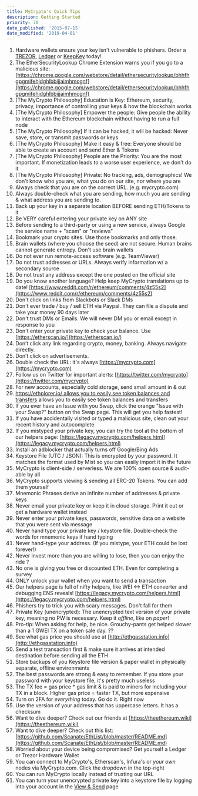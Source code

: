 ```yaml
---
title: MyCrypto's Quick Tips
description: Getting Started
priority: 70
date_published: '2015-07-15'
date_modified: '2019-04-01'
---
```


1. Hardware wallets ensure your key isn't vulnerable to phishers. Order a [TREZOR](https://shop.trezor.io/), [Ledger](https://www.ledgerwallet.com/products/?utm_source=&utm_medium=affiliate&utm_campaign=1985&utm_content=) or [KeepKey](https://www.keepkey.com/?source=hasoffers) today!
2. The EtherSecurityLookup Chrome Extension warns you if you go to a malicious site: [https://chrome.google.com/webstore/detail/ethersecuritylookup/bhhfhgpgmifehjdghlbbijjaimhmcgnf](https://chrome.google.com/webstore/detail/ethersecuritylookup/bhhfhgpgmifehjdghlbbijjaimhmcgnf)
3. [The MyCrypto Philosophy] Education is Key: Ethereum, security, privacy, importance of controlling your keys & how the blockchain works
4. [The MyCrypto Philosophy] Empower the people: Give people the ability to interact with the Ethereum blockchain without having to run a full node
5. [The MyCrypto Philosophy] If it can be hacked, it will be hacked: Never save, store, or transmit passwords or keys
6. [The MyCrypto Philosophy] Make it easy & free: Everyone should be able to create an account and send Ether & Tokens
7. [The MyCrypto Philosophy] People are the Priority: You are the most important. If monetization leads to a worse user experience, we don't do it
8. [The MyCrypto Philosophy] Private: No tracking, ads, demographics! We don't know who you are, what you do on our site, nor where you are
9. Always check that you are on the correct URL. (e.g. mycrypto.com)
10. Always double-check what you are sending, how much you are sending & what address you are sending to.
11. Back up your key in a separate location BEFORE sending ETH/Tokens to it
12. Be VERY careful entering your private key on ANY site
13. Before sending to a third-party or using a new service, always Google the service name + "scam" or "reviews"
14. Bookmark your crypto sites. Use those bookmarks and only those.
15. Brain wallets (where you choose the seed) are not secure. Human brains cannot generate entropy. Don't use brain wallets
16. Do not ever run remote-access software (e.g. TeamViewer)
17. Do not trust addresses or URLs. Always verify information w/ a secondary source
18. Do not trust any address except the one posted on the official site
19. Do you know another language? Help keep MyCrypto translations up to date! [https://www.reddit.com/r/ethereum/comments/4z55s2](https://www.reddit.com/r/ethereum/comments/4z55s2)
20. Don't click on links from Slackbots or Slack DMs
21. Don't ever trade / buy / sell ETH via Paypal. They can file a dispute and take your money 90 days later
22. Don't trust DMs or Emails. We will never DM you or email except in response to you
23. Don't enter your private key to check your balance. Use [https://etherscan.io/](https://etherscan.io/)
24. Don’t click any link regarding crypto, money, banking. Always navigate directly.
25. Don’t click on advertisements.
26. Double check the URL: it's always [https://mycrypto.com](https://mycrypto.com)
27. Follow us on Twitter for important alerts: [https://twitter.com/mycrypto](https://twitter.com/mycrypto)
28. For new accounts, especially cold storage, send small amount in & out
29. [https://ethplorer.io/ allows you to easily see token balances and transfers](https://ethplorer.io/) allows you to easily see token balances and transfers
30. If you ever have an Issue with you Swap, click the orange "Issue with your Swap?" button on the Swap page. This will get you help fastest!
31. If you have accidentally visited or typed a malicious site, clean out your recent history and autocomplete
32. If you mistyped your private key, you can try the tool at the bottom of our helpers page: [https://legacy.mycrypto.com/helpers.html](https://legacy.mycrypto.com/helpers.html)
33. Install an adblocker that actually turns off Google/Bing Ads
34. Keystore File (UTC / JSON): This is encrypted by your password. It matches the format used by Mist so you can easily import it in the future
35. MyCrypto is client-side / serverless. We are 100% open source & audit-able by all
36. MyCrypto supports viewing & sending all ERC-20 Tokens. You can add them yourself
37. Mnemonic Phrases derive an infinite number of addresses & private keys
38. Never email your private key or keep it in cloud storage. Print it out or get a hardware wallet instead
39. Never enter your private keys, passwords, sensitive data on a website that you were sent via message
40. Never hand type your private key / keystore file. Double-check the words for mnemonic keys if hand typing
41. Never hand-type your address. (If you mistype, your ETH could be lost forever!)
42. Never invest more than you are willing to lose, then you can enjoy the ride ?
43. No one is giving you free or discounted ETH. Even for completing a survey
44. ONLY unlock your wallet when you want to send a transaction
45. Our helpers page is full of nifty helpers, like WEI <-> ETH converter and debugging ENS reveals! [https://legacy.mycrypto.com/helpers.html](https://legacy.mycrypto.com/helpers.html)
46. Phishers try to trick you with scary messages. Don't fall for them
47. Private Key (unencrypted): The unencrypted text version of your private key, meaning no PW is necessary. Keep it *offline*, like on *paper*!
48. Pro-tip: When asking for help, be nice. Grouchy-pants get helped slower than a 1 GWEI TX on a token sale day. ??
49. See what gas price you should use at [http://ethgasstation.info](http://ethgasstation.info)
50. Send a test transaction first & make sure it arrives at intended destination before sending all the ETH
51. Store backups of you Keystore file version & paper wallet in physically separate, offline environments
52. The best passwords are strong & easy to remember. If you store your password with your keystore file, it's pretty much useless
53. The TX fee = gas price * gas limit & is paid to miners for including your TX in a block. Higher gas price = faster TX, but more expensive
54. Turn on 2FA for *everything* today. Go do it. Right now
55. Use the version of your address that has uppercase letters. It has a checksum
56. Want to dive deeper? Check out our friends at [https://theethereum.wiki](https://theethereum.wiki)
57. Want to dive deeper? Check out this list: [https://github.com/Scanate/EthList/blob/master/README.md](https://github.com/Scanate/EthList/blob/master/README.md)
58. Worried about your device being compromised? Get yourself a Ledger or Trezor Hardware Wallet
59. You can connect to MyCrypto's, Etherscan's, Infura's or *your own* nodes via MyCrypto.com. Click the dropdown in the top-right
60. You can run MyCrypto locally instead of trusting our URL
61. You can turn your unencrypted private key into a keystore file by logging into your account in the [View & Send](https://mycrypto.com/account) page
